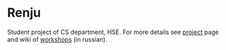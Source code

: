 # Renju

Student project of CS department, HSE. For more details see [project](http://wiki.cs.hse.ru/Рендзю_(проект)) page and wiki of [workshops](http://wiki.cs.hse.ru/Рендзю_(семинар)) (in russian).
